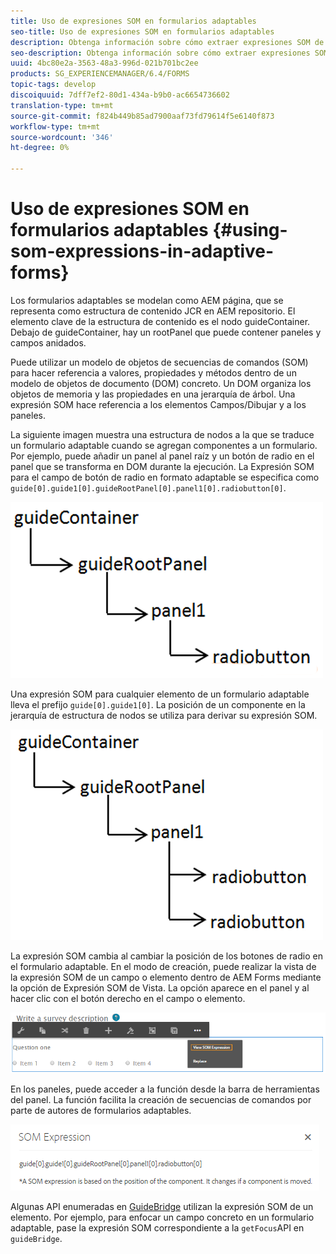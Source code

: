 ```yaml
---
title: Uso de expresiones SOM en formularios adaptables
seo-title: Uso de expresiones SOM en formularios adaptables
description: Obtenga información sobre cómo extraer expresiones SOM de un panel de un formulario adaptable.
seo-description: Obtenga información sobre cómo extraer expresiones SOM de un panel de un formulario adaptable.
uuid: 4bc80e2a-3563-48a3-996d-021b701bc2ee
products: SG_EXPERIENCEMANAGER/6.4/FORMS
topic-tags: develop
discoiquuid: 7dff7ef2-80d1-434a-b9b0-ac6654736602
translation-type: tm+mt
source-git-commit: f824b449b85ad7900aaf73fd79614f5e6140f873
workflow-type: tm+mt
source-wordcount: '346'
ht-degree: 0%

---
```



# Uso de expresiones SOM en formularios adaptables {#using-som-expressions-in-adaptive-forms}

Los formularios adaptables se modelan como AEM página, que se representa como estructura de contenido JCR en AEM repositorio. El elemento clave de la estructura de contenido es el nodo guideContainer. Debajo de guideContainer, hay un rootPanel que puede contener paneles y campos anidados.

Puede utilizar un modelo de objetos de secuencias de comandos (SOM) para hacer referencia a valores, propiedades y métodos dentro de un modelo de objetos de documento (DOM) concreto. Un DOM organiza los objetos de memoria y las propiedades en una jerarquía de árbol. Una expresión SOM hace referencia a los elementos Campos/Dibujar y a los paneles.

La siguiente imagen muestra una estructura de nodos a la que se traduce un formulario adaptable cuando se agregan componentes a un formulario. Por ejemplo, puede añadir un panel al panel raíz y un botón de radio en el panel que se transforma en DOM durante la ejecución. La Expresión SOM para el campo de botón de radio en formato adaptable se especifica como `guide[0].guide1[0].guideRootPanel[0].panel1[0].radiobutton[0]`.

![Árbol DOM](assets/hierarchy-1.png)

Una expresión SOM para cualquier elemento de un formulario adaptable lleva el prefijo `guide[0].guide1[0]`. La posición de un componente en la jerarquía de estructura de nodos se utiliza para derivar su expresión SOM.

![Árbol DOM con dos botones de radio](assets/hierarchy_radio_button.png)

La expresión SOM cambia al cambiar la posición de los botones de radio en el formulario adaptable. En el modo de creación, puede realizar la vista de la expresión SOM de un campo o elemento dentro de AEM Forms mediante la opción de Expresión SOM de Vista. La opción aparece en el panel y al hacer clic con el botón derecho en el campo o elemento.

![Extracción de Expresiones SOM en un formulario adaptable](assets/som-expressions.png)

En los paneles, puede acceder a la función desde la barra de herramientas del panel. La función facilita la creación de secuencias de comandos por parte de autores de formularios adaptables.

![Extracción de Expresiones SOM mediante la barra de herramientas del panel](assets/som-expression.png)

Algunas API enumeradas en [GuideBridge](https://helpx.adobe.com/aem-forms/6/javascript-api/GuideBridge.md) utilizan la expresión SOM de un elemento. Por ejemplo, para enfocar un campo concreto en un formulario adaptable, pase la expresión SOM correspondiente a la `getFocus`API en `guideBridge`.

